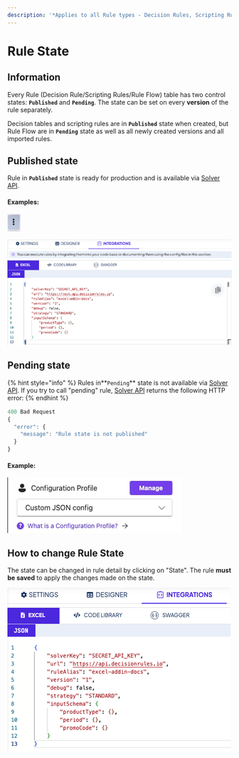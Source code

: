 ```yaml
---
description: '*Applies to all Rule types - Decision Rules, Scripting Rules and Rule Flows'
---
```


# Rule State

## Information

Every Rule \(Decision Rule/Scripting Rules/Rule Flow\) table has two control states: **`Published`** and **`Pending`**. The state can be set on every **version** of the rule separately.

Decision tables and scripting rules are in **`Published`** state when created, but Rule Flow are in **`Pending`** state as well as all newly created versions and all imported rules. 

## Published state

Rule in **`Published`** state is ready for production and is available via [Solver API](../api/rule-solver-api.md).

#### Examples:

![](../.gitbook/assets/image%20%2815%29.png)

![](../.gitbook/assets/image%20%289%29.png)

## Pending state

{% hint style="info" %}
Rules in**`Pending`** state is not available via [Solver API](../api/rule-solver-api.md). If you try to call "pending" rule, [Solver API](../api/rule-solver-api.md) returns the following HTTP error:
{% endhint %}

```javascript
400 Bad Request
{
  "error": {
    "message": "Rule state is not published"
  }
}
```

#### Example:

![Rule in pending state](../.gitbook/assets/image%20%2813%29.png)

## How to change Rule State

The state can be changed in rule detail by clicking on "State". The rule **must be saved** to apply the changes made on the state.

![](../.gitbook/assets/image%20%2810%29.png)



